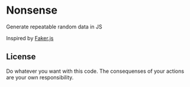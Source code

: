 Nonsense
========

Generate repeatable random data in JS

Inspired by [Faker.js](http://github.com/Marak/Faker.js)

License
-------

Do whatever you want with this code. The consequenses of your actions are your own responsibility.

